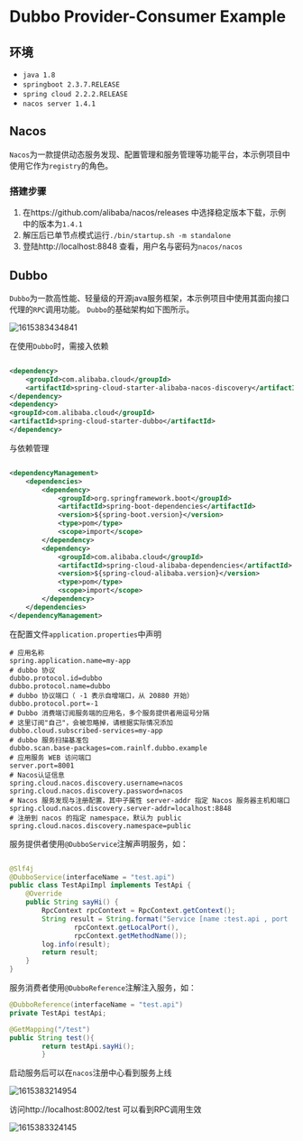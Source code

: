 # Dubbo Provider-Consumer Example

## 环境

- `java 1.8`
- `springboot 2.3.7.RELEASE`
- `spring cloud 2.2.2.RELEASE`
- `nacos server 1.4.1`

## Nacos

`Nacos`为一款提供动态服务发现、配置管理和服务管理等功能平台，本示例项目中使用它作为`registry`的角色。

### 搭建步骤

1. 在https://github.com/alibaba/nacos/releases 中选择稳定版本下载，示例中的版本为`1.4.1`
2. 解压后已单节点模式运行`./bin/startup.sh -m standalone`
3. 登陆http://localhost:8848 查看，用户名与密码为`nacos/nacos`

## Dubbo

`Dubbo`为一款高性能、轻量级的开源java服务框架，本示例项目中使用其面向接口代理的`RPC`调用功能。 `Dubbo`的基础架构如下图所示。

![1615383434841](D:\Users\yhee\Desktop\dubbo-example\README\1615383434841.png)

在使用`Dubbo`时，需接入依赖

```xml

<dependency>
    <groupId>com.alibaba.cloud</groupId>
    <artifactId>spring-cloud-starter-alibaba-nacos-discovery</artifactId>
</dependency>
<dependency>
<groupId>com.alibaba.cloud</groupId>
<artifactId>spring-cloud-starter-dubbo</artifactId>
</dependency>
```

与依赖管理

```xml

<dependencyManagement>
    <dependencies>
        <dependency>
            <groupId>org.springframework.boot</groupId>
            <artifactId>spring-boot-dependencies</artifactId>
            <version>${spring-boot.version}</version>
            <type>pom</type>
            <scope>import</scope>
        </dependency>
        <dependency>
            <groupId>com.alibaba.cloud</groupId>
            <artifactId>spring-cloud-alibaba-dependencies</artifactId>
            <version>${spring-cloud-alibaba.version}</version>
            <type>pom</type>
            <scope>import</scope>
        </dependency>
    </dependencies>
</dependencyManagement>
```

在配置文件`application.properties`中声明

```properties
# 应用名称
spring.application.name=my-app
# dubbo 协议
dubbo.protocol.id=dubbo
dubbo.protocol.name=dubbo
# dubbo 协议端口（ -1 表示自增端口，从 20880 开始）
dubbo.protocol.port=-1
# Dubbo 消费端订阅服务端的应用名，多个服务提供者用逗号分隔
# 这里订阅"自己"，会被忽略掉，请根据实际情况添加
dubbo.cloud.subscribed-services=my-app
# dubbo 服务扫描基准包
dubbo.scan.base-packages=com.rainlf.dubbo.example
# 应用服务 WEB 访问端口
server.port=8001
# Nacos认证信息
spring.cloud.nacos.discovery.username=nacos
spring.cloud.nacos.discovery.password=nacos
# Nacos 服务发现与注册配置，其中子属性 server-addr 指定 Nacos 服务器主机和端口
spring.cloud.nacos.discovery.server-addr=localhost:8848
# 注册到 nacos 的指定 namespace，默认为 public
spring.cloud.nacos.discovery.namespace=public
```

服务提供者使用`@DubboService`注解声明服务，如：

```java

@Slf4j
@DubboService(interfaceName = "test.api")
public class TestApiImpl implements TestApi {
    @Override
    public String sayHi() {
        RpcContext rpcContext = RpcContext.getContext();
        String result = String.format("Service [name :test.api , port : %d] %s() : Hello World",
                rpcContext.getLocalPort(),
                rpcContext.getMethodName());
        log.info(result);
        return result;
    }
}
```

服务消费者使用`@DubboReference`注解注入服务，如：

```java
@DubboReference(interfaceName = "test.api")
private TestApi testApi;

@GetMapping("/test")
public String test(){
        return testApi.sayHi();
        }
```

启动服务后可以在`nacos`注册中心看到服务上线

![1615383214954](D:\Users\yhee\Desktop\dubbo-example\README\1615383214954.png)

访问http://localhost:8002/test 可以看到RPC调用生效

![1615383324145](D:\Users\yhee\Desktop\dubbo-example\README\1615383324145.png)

